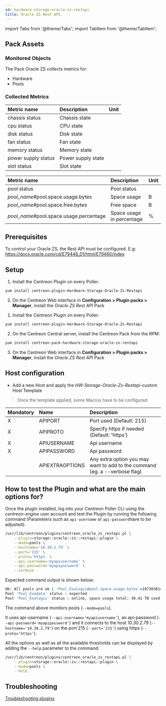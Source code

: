 ```yaml
---
id: hardware-storage-oracle-zs-restapi
title: Oracle ZS Rest API
---
```

import Tabs from '@theme/Tabs';
import TabItem from '@theme/TabItem';


## Pack Assets

### Monitored Objects

The Pack Oracle ZS collects metrics for:
* Hardware
* Pools

### Collected Metrics

<Tabs groupId="sync">
<TabItem value="Hardware" label="Hardware">

| Metric name         | Description        | Unit  |
| :------------------ | :----------------- | :---- |
| chassis status      | Chassis state      |       |
| cpu status          | CPU state          |       |
| disk status         | Disk state         |       |
| fan status          | Fan state          |       |
| memory status       | Memory state       |       |
| power supply status | Power supply state |       |
| slot status         | Slot state         |       |

</TabItem>
<TabItem value="Pools" label="Pools">

| Metric name                              | Description               | Unit  |
| :--------------------------------------- | :------------------------ | :---- |
| pool status                              | Pool status               |       |
| *pool\_name*#pool.space.usage.bytes      | Space usage               | B     |
| *pool\_name*#pool.space.free.bytes       | Free space                | B     |
| *pool\_name*#pool.space.usage.percentage | Space usage in percentage | %     |

</TabItem>
</Tabs>

## Prerequisites

To control your Oracle ZS, the Rest API must be configured.
E.g: https://docs.oracle.com/cd/E79446_01/html/E79460/index

## Setup

<Tabs groupId="sync">
<TabItem value="Online License" label="Online License">

1. Install the Centreon Plugin on every Poller:

```bash
yum install centreon-plugin-Hardware-Storage-Oracle-Zs-Restapi
```

2. On the Centreon Web interface in **Configuration > Plugin packs > Manager**, install the *Oracle ZS Rest API* Pack

</TabItem>
<TabItem value="Offline License" label="Offline License">

1. Install the Centreon Plugin on every Poller:

```bash
yum install centreon-plugin-Hardware-Storage-Oracle-Zs-Restapi
```

2. On the Centreon Central server, install the Centreon Pack from the RPM:

```bash
yum install centreon-pack-hardware-storage-oracle-zs-restapi
```

3. On the Centreon Web interface in **Configuration > Plugin packs > Manager**, install the *Oracle ZS Rest API* Pack

</TabItem>
</Tabs>

## Host configuration

* Add a new Host and apply the *HW-Storage-Oracle-Zs-Restapi-custom* Host Template

> Once the template applied, some Macros have to be configured:

| Mandatory | Name            | Description                                                                |
| :-------- | :-------------- | :------------------------------------------------------------------------- |
| X         | APIPORT         | Port used (Default: 215)                                                   |
| X         | APIPROTO        | Specify https if needed (Default: 'https')                                 |
| X         | APIUSERNAME     | Api username                                                               |
| X         | APIPASSWORD     | Api password                                                               |
|           | APIEXTRAOPTIONS | Any extra option you may want to add to the command (eg. a --verbose flag) |

## How to test the Plugin and what are the main options for?

Once the plugin installed, log into your Centreon Poller CLI using the *centreon-engine* user account
and test the Plugin by running the following command (Parameters such as ```api-username``` or ```api-password```have to be adjusted):

```bash
/usr/lib/centreon/plugins/centreon_oracle_zs_restapi.pl \
    --plugin=storage::oracle::zs::restapi::plugin \
    --mode=pools \
    --hostname='10.30.2.79' \
    --port='215' \
    --proto='https' \
    --api-username='myapiusername' \
    --api-password='myapipassword' \
    --verbose
```

Expected command output is shown below:

```bash
OK: All pools are ok | 'Pool_Exalogic#pool.space.usage.bytes'=19730301416448B;;;0;33432025432064 'Pool_Exalogic#pool.space.free.bytes'=13176557201408B;;;0;33432025432064 'Pool_Exalogic#pool.space.usage.percentage'=59.02%;;;0;100
Pool 'Pool_Exadata' status : exported
Pool 'Pool_Exalogic' status : online, space usage total: 30.41 TB used: 17.94 TB (59.02%) free: 11.98 TB (39.41%)
```

The command above monitors pools (```--mode=pools```).

It uses api-username (```--api-username='myapiusername'```), an api-password (```--api-password='myapipassword'```)
and it connects to the host _10.30.2.79_ (```--hostname='10.30.2.79'```)
on the port 215 (```--port='215'```) using https (```--proto='https'```).

All the options as well as all the available thresholds can be displayed by adding the  ```--help```
parameter to the command:

```bash
/usr/lib/centreon/plugins/centreon_oracle_zs_restapi.pl \
    --plugin=storage::oracle::zs::restapi::plugin \
    --mode=pools \
    --help
```

## Troubleshooting

[Troubleshooting plugins](../getting-started/how-to-guides/troubleshooting-plugins.md#http-and-api-checks)
